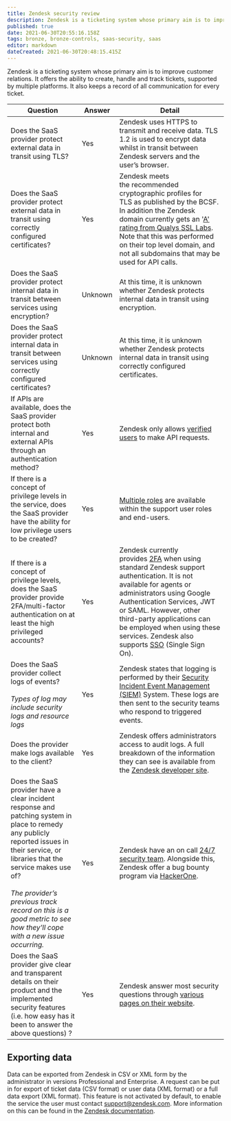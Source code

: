 ```yaml
---
title: Zendesk security review
description: Zendesk is a ticketing system whose primary aim is to improve customer relations. It offers the ability to create, handle and track tickets, supported by multiple platforms. It also keeps a record of all communication for every ticket.
published: true
date: 2021-06-30T20:55:16.158Z
tags: bronze, bronze-controls, saas-security, saas
editor: markdown
dateCreated: 2021-06-30T20:48:15.415Z
---
```


Zendesk is a ticketing system whose primary aim is to improve customer relations. It offers the ability to create, handle and track tickets, supported by multiple platforms. It also keeps a record of all communication for every ticket.

| **Question** | **Answer** | **Detail** |
| --- | --- | --- |
| Does the SaaS provider protect external data in transit using TLS? | Yes | Zendesk uses HTTPS to transmit and receive data. TLS 1.2 is used to encrypt data whilst in transit between Zendesk servers and the user’s browser. |
| Does the SaaS provider protect external data in transit using correctly configured certificates? | Yes | Zendesk meets the recommended cryptographic profiles for TLS as published by the BCSF. In addition the Zendesk domain currently gets an '[A' rating from Qualys SSL Labs](https://www.ssllabs.com/ssltest/analyze.html?d=zendesk.com). Note that this was performed on their top level domain, and not all subdomains that may be used for API calls. |
| Does the SaaS provider protect internal data in transit between services using encryption? | Unknown | At this time, it is unknown whether Zendesk protects internal data in transit using encryption. |
| Does the SaaS provider protect internal data in transit between services using correctly configured certificates? | Unknown | At this time, it is unknown whether Zendesk protects internal data in transit using correctly configured certificates. |
| If APIs are available, does the SaaS provider protect both internal and external APIs through an authentication method? | Yes | Zendesk only allows [verified users](https://developer.zendesk.com/rest_api/docs/core/introduction?_ga=1.100574360.784646381.1488377881#security-and-authentication) to make API requests. |
| If there is a concept of privilege levels in the service, does the SaaS provider have the ability for low privilege users to be created? | Yes | [Multiple roles](https://support.zendesk.com/hc/en-us/articles/203661776-Understanding-Zendesk-Support-user-roles) are available within the support user roles and end-users. |
| If there is a concept of privilege levels, does the SaaS provider provide 2FA/multi-factor authentication on at least the high privileged accounts? | Yes | Zendesk currently provides [2FA](https://support.zendesk.com/hc/en-us/articles/206373587-Using-2-factor-authentication) when using standard Zendesk support authentication. It is not available for agents or administrators using Google Authentication Services, JWT or SAML. However, other third-party applications can be employed when using these services. Zendesk also supports [SSO](https://support.zendesk.com/hc/en-us/articles/203663826-Single-sign-on-SSO-options-in-Zendesk) (Single Sign On). |
| Does the SaaS provider collect logs of events?<br><br>*Types of log may include security logs and resource logs* | Yes | Zendesk states that logging is performed by their [Security Incident Event Management (SIEM)](https://www.zendesk.com/product/zendesk-security/) System. These logs are then sent to the security teams who respond to triggered events. |
| Does the provider make logs available to the client? | Yes | Zendesk offers administrators access to audit logs. A full breakdown of the information they can see is available from the [Zendesk developer site](https://developer.zendesk.com/rest_api/docs/core/audit_logs). |
| Does the SaaS provider have a clear incident response and patching system in place to remedy any publicly reported issues in their service, or libraries that the service makes use of?<br><br>*The provider’s previous track record on this is a good metric to see how they’ll cope with a new issue occurring.* | Yes | Zendesk have an on call [24/7 security team](https://www.zendesk.com/product/zendesk-security/). Alongside this, Zendesk offer a bug bounty program via [HackerOne](https://hackerone.com/zendesk). |
| Does the SaaS provider give clear and transparent details on their product and the implemented security features (i.e. how easy has it been to answer the above questions) ? | Yes | Zendesk answer most security questions through [various pages on their website](https://www.zendesk.com/product/zendesk-security/). |



## Exporting data

Data can be exported from Zendesk in CSV or XML form by the administrator in versions Professional and Enterprise. A request can be put in for export of ticket data (CSV format) or user data (XML format) or a full data export (XML format). This feature is not activated by default, to enable the service the user must contact [support@zendesk.com](mailto:support@zendesk.com). More information on this can be found in the [Zendesk documentation](https://support.zendesk.com/hc/en-us/articles/203662346-Exporting-data-to-a-CSV-or-XML-file-Professional-and-Enterprise-).